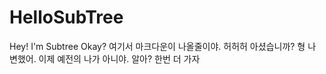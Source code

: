 # HelloSubTree
Hey! I'm Subtree Okay?
여기서 마크다운이 나올줄이야. 허허허 아셨습니까?
형 나 변했어. 이제 예전의 나가 아니야. 알아?
한번 더 가자